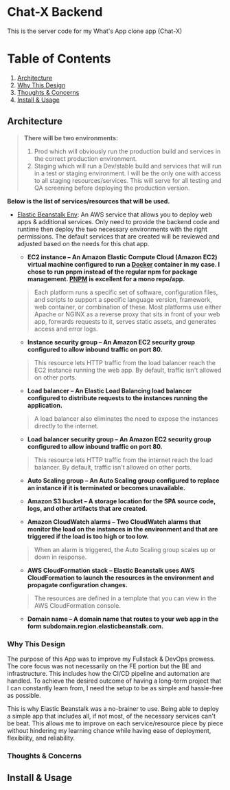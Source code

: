 # Chat-X Backend

This is the server code for my What's App clone app (Chat-X)

# Table of Contents
1. [Architecture](#architecture)
2. [Why This Design](#why-this-design)
3. [Thoughts & Concerns](#thoughts--concerns)
4. [Install & Usage](#install--usage)

## Architecture

> **There will be two environments:**
> 1. Prod which will obviously run the production build and services in the correct production environment.
> 2. Staging which will run a Dev/stable build and services that will run in a test or staging environment. I will be the only one with access to all staging resources/services. This will serve for all testing and QA screening before deploying the production version. 

**Below is the list of services/resources that will be used.**

- [Elastic Beanstalk Env](https://aws.amazon.com/elasticbeanstalk/?gclid=CjwKCAiAmZGrBhAnEiwAo9qHicJp1-Vd40eYIgN__v_CSFRZSiPSwYVcx0CdyOqv9ttgTBSZ040TPxoCkxMQAvD_BwE&trk=b1c3dd7d-1b94-4b82-99e3-c1505e3a55fb&sc_channel=ps&ef_id=CjwKCAiAmZGrBhAnEiwAo9qHicJp1-Vd40eYIgN__v_CSFRZSiPSwYVcx0CdyOqv9ttgTBSZ040TPxoCkxMQAvD_BwE:G:s&s_kwcid=AL!4422!3!651737511569!e!!g!!amazon%20beanstalk!19845796021!146736269029):
    An AWS service that allows you to deploy web apps & additional services. Only need to provide the backend code and runtime then deploy the two necessary environments with the right permissions. The default services that are created will be reviewed and adjusted based on the needs for this chat app.

    - **EC2 instance – An Amazon Elastic Compute Cloud (Amazon EC2) virtual machine configured to run a [Docker](https://www.docker.com/) container in my case. I chose to run pnpm instead of the regular npm for package management. [PNPM](https://pnpm.io/) is excellent for a mono repo/app.**

    > Each platform runs a specific set of software, configuration files, and scripts to support a specific language version, framework, web container, or combination of these. Most platforms use either Apache or NGINX as a reverse proxy that sits in front of your web app, forwards requests to it, serves static assets, and generates access and error logs.

    - **Instance security group – An Amazon EC2 security group configured to allow inbound traffic on port 80.**
    
    > This resource lets HTTP traffic from the load balancer reach the EC2 instance running the web app. By default, traffic isn't allowed on other ports.

    - **Load balancer – An Elastic Load Balancing load balancer configured to distribute requests to the instances running the application.** 
    
    > A load balancer also eliminates the need to expose the instances directly to the internet.

    - **Load balancer security group – An Amazon EC2 security group configured to allow inbound traffic on port 80.** 
    
    > This resource lets HTTP traffic from the internet reach the load balancer. By default, traffic isn't allowed on other ports.

    - **Auto Scaling group – An Auto Scaling group configured to replace an instance if it is terminated or becomes unavailable.**

    - **Amazon S3 bucket – A storage location for the SPA source code, logs, and other artifacts that are created.**

    - **Amazon CloudWatch alarms – Two CloudWatch alarms that monitor the load on the instances in the environment and that are triggered if the load is too high or too low.**
    
    > When an alarm is triggered, the Auto Scaling group scales up or down in response.

    - **AWS CloudFormation stack – Elastic Beanstalk uses AWS CloudFormation to launch the resources in the environment and propagate configuration changes.**
    
    > The resources are defined in a template that you can view in the AWS CloudFormation console.

    - **Domain name – A domain name that routes to your web app in the form subdomain.region.elasticbeanstalk.com.**

### Why This Design

The purpose of this App was to improve my Fullstack & DevOps prowess. The core focus was not necessarily on the FE portion but the BE and infrastructure. This includes how the CI/CD pipeline and automation are handled. To achieve the desired outcome of having a long-term project that I can constantly learn from, I need the setup to be as simple and hassle-free as possible. 

This is why Elastic Beanstalk was a no-brainer to use. Being able to deploy a simple app that includes all, if not most, of the necessary services can't be beat. This allows me to improve on each service/resource piece by piece without hindering my learning chance while having ease of deployment, flexibility, and reliability. 

### Thoughts & Concerns


## Install & Usage